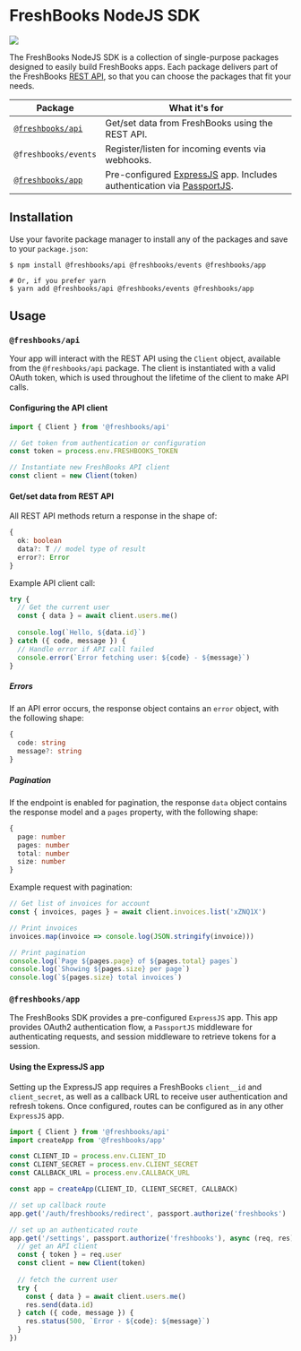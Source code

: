 # FreshBooks NodeJS SDK

![](https://github.com/freshbooks/api-sdk/workflows/Node%20CI/badge.svg)

The FreshBooks NodeJS SDK is a collection of single-purpose packages designed to easily build FreshBooks apps. Each package delivers part of the FreshBooks [REST API](https://www.freshbooks.com/api), so that you can choose the packages that fit your needs.

| Package              | What it's for |
| ---------------------|---------------|
| [`@freshbooks/api`](#freshbooksapi)    | Get/set data from FreshBooks using the REST API.
| `@freshbooks/events` | Register/listen for incoming events via webhooks.
| [`@freshbooks/app`](#freshbooksapp)    | Pre-configured [ExpressJS](https://expressjs.com/) app. Includes authentication via [PassportJS](http://www.passportjs.org/).

## Installation

Use your favorite package manager to install any of the packages and save to your `package.json`:

```shell
$ npm install @freshbooks/api @freshbooks/events @freshbooks/app

# Or, if you prefer yarn
$ yarn add @freshbooks/api @freshbooks/events @freshbooks/app
```

## Usage

### `@freshbooks/api`

Your app will interact with the REST API using the `Client` object, available from the `@freshbooks/api` package.
The client is instantiated with a valid OAuth token, which is used throughout the lifetime of the client to make API calls.

#### Configuring the API client

```typescript
import { Client } from '@freshbooks/api'

// Get token from authentication or configuration
const token = process.env.FRESHBOOKS_TOKEN

// Instantiate new FreshBooks API client
const client = new Client(token)
```

#### Get/set data from REST API

All REST API methods return a response in the shape of:

```typescript
{
  ok: boolean
  data?: T // model type of result
  error?: Error
}
```

Example API client call:
```typescript
try {
  // Get the current user
  const { data } = await client.users.me()
  
  console.log(`Hello, ${data.id}`)
} catch ({ code, message }) {
  // Handle error if API call failed
  console.error(`Error fetching user: ${code} - ${message}`)
}
```

##### Errors
If an API error occurs, the response object contains an `error` object, with the following shape:
```typescript
{
  code: string
  message?: string
}
```

##### Pagination
If the endpoint is enabled for pagination, the response `data` object contains the response model and a `pages` property, with the following shape:
```typescript
{
  page: number
  pages: number
  total: number
  size: number
}
```

Example request with pagination:
```typescript
// Get list of invoices for account
const { invoices, pages } = await client.invoices.list('xZNQ1X')

// Print invoices
invoices.map(invoice => console.log(JSON.stringify(invoice)))

// Print pagination
console.log(`Page ${pages.page} of ${pages.total} pages`)
console.log(`Showing ${pages.size} per page`)
console.log(`${pages.size} total invoices`)
```

### `@freshbooks/app`

The FreshBooks SDK provides a pre-configured `ExpressJS` app. This app provides OAuth2 authentication flow, a `PassportJS` middleware for authenticating requests, and session middleware to retrieve tokens for a session.

#### Using the ExpressJS app

Setting up the ExpressJS app requires a FreshBooks `client__id` and `client_secret`, as well as a callback URL to receive user authentication and refresh tokens. Once configured, routes can be configured as in any other `ExpressJS` app.

```typescript
import { Client } from '@freshbooks/api'
import createApp from '@freshbooks/app'

const CLIENT_ID = process.env.CLIENT_ID
const CLIENT_SECRET = process.env.CLIENT_SECRET
const CALLBACK_URL = process.env.CALLBACK_URL

const app = createApp(CLIENT_ID, CLIENT_SECRET, CALLBACK)

// set up callback route
app.get('/auth/freshbooks/redirect', passport.authorize('freshbooks')

// set up an authenticated route
app.get('/settings', passport.authorize('freshbooks'), async (req, res) => {
  // get an API client
  const { token } = req.user
  const client = new Client(token)
  
  // fetch the current user
  try {
    const { data } = await client.users.me()
    res.send(data.id)
  } catch ({ code, message }) {
    res.status(500, `Error - ${code}: ${message}`)
  }
})
```
